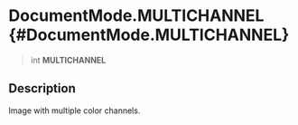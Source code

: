 DocumentMode.MULTICHANNEL {#DocumentMode.MULTICHANNEL}
=========================

> int **MULTICHANNEL**

Description
-----------

Image with multiple color channels.
